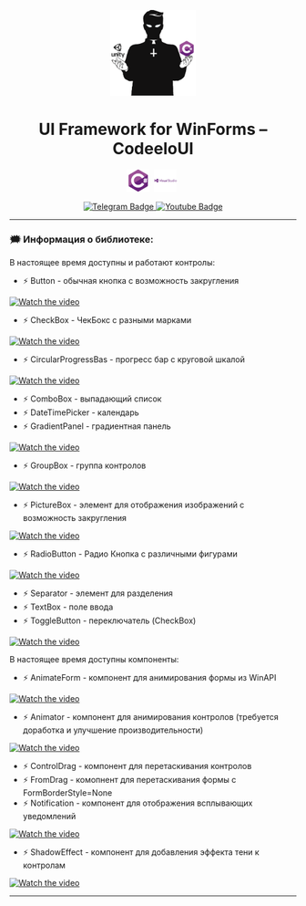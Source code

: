 <p align="center">
  <img src="https://raw.githubusercontent.com/therealcodeelo/therealcodeelo/main/logo.png" height="150" />
</p>
<h1 align="center">UI Framework for WinForms – CodeeloUI</h1>
<p align="center">
<img src="https://raw.githubusercontent.com/devicons/devicon/1119b9f84c0290e0f0b38982099a2bd027a48bf1/icons/csharp/csharp-original.svg" title="csharp" alt="csharp" width="40" height="40"/>&nbsp;
<img src="https://raw.githubusercontent.com/devicons/devicon/1119b9f84c0290e0f0b38982099a2bd027a48bf1/icons/visualstudio/visualstudio-plain-wordmark.svg" title="visualstudio" alt="visualstudio" width="40" height="40"/>&nbsp;
</p>

<div id="header" align="center">
<div id="badges">
  <a href="https://t.me/codeelo">
    <img src="https://img.shields.io/badge/Telegram-blue?style=for-the-badge&logo=telegram&logoColor=white" alt="Telegram Badge"/>
  </a>
  <a href="https://www.youtube.com/c/codeelo?sub_confirmation=1">
    <img src="https://img.shields.io/badge/YouTube-red?style=for-the-badge&logo=youtube&logoColor=white" alt="Youtube Badge"/>
  </a>
  </div>
  </div>
  
---
### :right_anger_bubble: Информация о библиотеке:
В настоящее время доступны и работают контролы:
- :zap: Button - обычная кнопка с возможность закругления

[![Watch the video](https://i.ytimg.com/vi/tLPAKNj48SQ/hqdefault.jpg?sqp=-oaymwEcCNACELwBSFXyq4qpAw4IARUAAIhCGAFwAcABBg==&rs=AOn4CLBBrbJzlUN2JJtnOsBsA_UM8lUMsQ)](https://youtu.be/tLPAKNj48SQ)

- :zap: CheckBox - ЧекБокс с разными марками

[![Watch the video](https://i.ytimg.com/vi/iukxnwaLuoU/hqdefault.jpg?sqp=-oaymwEcCNACELwBSFXyq4qpAw4IARUAAIhCGAFwAcABBg==&rs=AOn4CLCLgZ1NuEqYxY5zKcqNsoXI0LEo5A)](https://youtu.be/iukxnwaLuoU)

- :zap: CircularProgressBas - прогресс бар с круговой шкалой

[![Watch the video](https://i.ytimg.com/vi/BHP85SvhZaQ/hqdefault.jpg?sqp=-oaymwEcCNACELwBSFXyq4qpAw4IARUAAIhCGAFwAcABBg==&rs=AOn4CLD9kLA0G_oOSd6R-2_Oj9waxIKWvw)](https://youtu.be/BHP85SvhZaQ)

- :zap: ComboBox - выпадающий список
- :zap: DateTimePicker - календарь
- :zap: GradientPanel - градиентная панель

[![Watch the video](https://i.ytimg.com/vi/BZf01BPahvM/hqdefault.jpg?sqp=-oaymwEcCNACELwBSFXyq4qpAw4IARUAAIhCGAFwAcABBg==&amp;rs=AOn4CLAMA2LMZeDeNtesej4RlZEy8R0t7A)](https://youtu.be/BZf01BPahvM)

- :zap: GroupBox - группа контролов

[![Watch the video](https://i.ytimg.com/vi/0CAnC4rUJYM/hqdefault.jpg?sqp=-oaymwEcCNACELwBSFXyq4qpAw4IARUAAIhCGAFwAcABBg==&rs=AOn4CLCjD7nhv5sW6pEyBS1kY5T3L32MJA)](https://youtu.be/0CAnC4rUJYM)

- :zap: PictureBox - элемент для отображения изображений с возможность закругления

[![Watch the video](https://i.ytimg.com/vi/M1qZKvdH9uQ/hqdefault.jpg?sqp=-oaymwEcCNACELwBSFXyq4qpAw4IARUAAIhCGAFwAcABBg==&rs=AOn4CLDOz17c4pqJD3xLuPqqEBm7ePTJuw)](https://youtu.be/M1qZKvdH9uQ)

- :zap: RadioButton - Радио Кнопка с различными фигурами

[![Watch the video](https://i.ytimg.com/vi/P3VVNZjzkto/hqdefault.jpg?sqp=-oaymwEcCNACELwBSFXyq4qpAw4IARUAAIhCGAFwAcABBg==&rs=AOn4CLCopEIgUPD7Epo1zVbPY3l9F_cLww)](https://youtu.be/P3VVNZjzkto)

- :zap: Separator - элемент для разделения 
- :zap: TextBox - поле ввода
- :zap: ToggleButton - переключатель (CheckBox)

[![Watch the video](https://i.ytimg.com/vi/rdctGM1fOO0/hqdefault.jpg?sqp=-oaymwEcCNACELwBSFXyq4qpAw4IARUAAIhCGAFwAcABBg==&rs=AOn4CLBEUxVRiw_SRHtFhZ1heB4i2O1nVg)](https://youtu.be/rdctGM1fOO0)

В настоящее время доступны компоненты:
- :zap: AnimateForm - компонент для анимирования формы из WinAPI

[![Watch the video](https://i.ytimg.com/vi/uGVOh2o7j1g/hqdefault.jpg?sqp=-oaymwEcCNACELwBSFXyq4qpAw4IARUAAIhCGAFwAcABBg==&rs=AOn4CLCDT2yMhZPhudnUvY7CcUx7T9Q1yA)](https://youtu.be/uGVOh2o7j1g)

- :zap: Animator - компонент для анимирования контролов (требуется доработка и улучшение производительности)

[![Watch the video](https://i.ytimg.com/vi/nq9gJgcVano/hqdefault.jpg?sqp=-oaymwEcCNACELwBSFXyq4qpAw4IARUAAIhCGAFwAcABBg==&rs=AOn4CLAexpC4QNdP8g1cLXhKQcIysDPSCQ)](https://youtu.be/nq9gJgcVano)

- :zap: ControlDrag - компонент для перетаскивания контролов
- :zap: FromDrag - комопнент для перетаскивания формы с FormBorderStyle=None
- :zap: Notification - компонент для отображения всплывающих уведомлений

[![Watch the video](https://i.ytimg.com/vi/7unyGP6sj3A/hqdefault.jpg?sqp=-oaymwEcCNACELwBSFXyq4qpAw4IARUAAIhCGAFwAcABBg==&rs=AOn4CLAI4hk5rXwDHvEdRAREzlZGceIe0A)](https://youtu.be/7unyGP6sj3A)

- :zap: ShadowEffect - компонент для добавления эффекта тени к контролам

[![Watch the video](https://i.ytimg.com/vi/Ctdf8U4DLF4/hqdefault.jpg?sqp=-oaymwEcCNACELwBSFXyq4qpAw4IARUAAIhCGAFwAcABBg==&rs=AOn4CLBa5_vnorGksMAI9YE8ku0wmUelZg)](https://youtu.be/Ctdf8U4DLF4)

---




